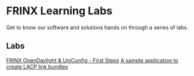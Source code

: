 
# FRINX Learning Labs

Get to know our software and solutions hands on through a series of labs. 

## Labs

[FRINX OpenDaylight & UniConfig - First Steps](01-labs-01-odl-uniconfig-first-steps/README.md)
[A sample application to create LACP link bundles](https://github.com/FRINXio/Learning-Labs/blob/master/02-labs-01-aggregate-connections-with-LACP/README.md)




